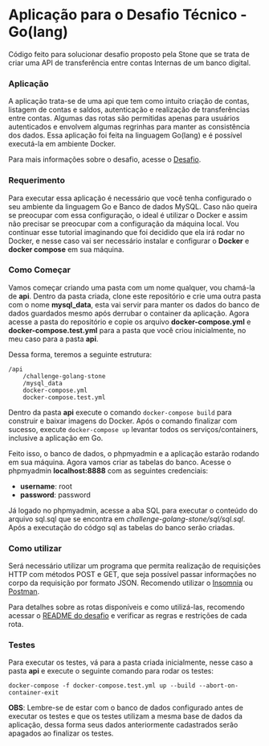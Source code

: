 # Aplicação para o Desafio Técnico - Go(lang)

Código feito para solucionar desafio proposto pela Stone que se trata de criar uma API de transferência entre contas Internas de um banco digital. 

### Aplicação

A aplicação trata-se de uma api que tem como intuito criação de contas, listagem de contas e saldos, autenticação e realização de transferências entre contas. Algumas das rotas são permitidas apenas para usuários autenticados e envolvem algumas regrinhas para manter as consistência dos dados. Essa aplicação foi feita na linguagem Go(lang) e é possível executá-la em ambiente Docker.

Para mais informações sobre o desafio, acesse o [Desafio](https://gist.github.com/guilhermebr/fb0d5896d76634703d385a4c68b730d8 "Desafio").

### Requerimento

Para executar essa aplicação é necessário que você tenha configurado o seu ambiente da linguagem Go e Banco de dados MySQL. Caso não queira se preocupar com essa configuração, o ideal é utilizar o Docker e assim não precisar se preocupar com a configuração da máquina local. Vou continuar esse tutorial imaginando que foi decidido que ela irá rodar no Docker, e nesse caso vai ser necessário instalar e configurar o **Docker** e **docker compose** em sua máquina.

### Como Começar

Vamos começar criando uma pasta com um nome qualquer, vou chamá-la de **api**. Dentro da pasta criada, clone este repositório e crie uma outra pasta com o nome **mysql_data**, esta vai servir para manter os dados do banco de dados guardados mesmo após derrubar o container da aplicação. Agora acesse a pasta do repositório e copie os arquivo **docker-compose.yml** e **docker-compose.test.yml** para a pasta que você criou inicialmente, no meu caso para a pasta **api**.

Dessa forma, teremos a seguinte estrutura:

	/api
		/challenge-golang-stone
		/mysql_data
		docker-compose.yml
		docker-compose.test.yml

Dentro da pasta **api** execute o comando `docker-compose build` para construir e baixar imagens do Docker. Após o comando finalizar com sucesso, execute `docker-compose up` levantar todos os serviços/containers, inclusive a aplicação em Go.

Feito isso, o banco de dados, o phpmyadmin e a aplicação estarão rodando em sua máquina. Agora vamos criar as tabelas do banco. Acesse o phpmyadmin **localhost:8888** com as seguintes credenciais:

 - **username**: root
 - **password**: password

Já logado no phpmyadmin, acesse a aba SQL para executar o conteúdo do arquivo sql.sql que se encontra em *challenge-golang-stone/sql/sql.sql*. Após a executação do códgo sql as tabelas do banco serão criadas.

### Como utilizar

Será necessário utilizar um programa que permita realização de requisições HTTP com métodos POST e GET, que seja possível passar informações no corpo da requisição por formato JSON. Recomendo utilizar o [Insomnia](https://insomnia.rest/ "Insomnia") ou [Postman](https://www.postman.com/ "Postman").

Para detalhes sobre as rotas disponíveis e como utilizá-las, recomendo acessar o [README do desafio](https://gist.github.com/guilhermebr/fb0d5896d76634703d385a4c68b730d8 "README do desafio") e verificar as regras e restrições de cada rota.

### Testes

Para executar os testes, vá para a pasta criada inicialmente, nesse caso a pasta **api** e execute o seguinte comando para rodar os testes:

`docker-compose -f docker-compose.test.yml up --build --abort-on-container-exit`

**OBS**: Lembre-se de estar com o banco de dados configurado antes de executar os testes e que os testes utilizam a mesma base de dados da aplicação, dessa forma seus dados anteriormente cadastrados serão apagados ao finalizar os testes.

